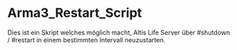 # Arma3_Restart_Script
Dies ist ein Skript welches möglich macht, Altis Life Server über #shutdown / #restart in einem bestimmten Intervall neuzustarten.

